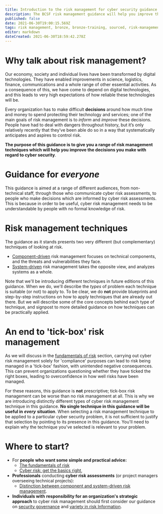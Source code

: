 ```yaml
---
title: Introduction to the risk management for cyber security guidance
description: The BCSF risk management guidance will help you improve the decisions you make with regard to cyber security
published: false
date: 2021-06-30T19:00:15.569Z
tags: risk management, bronze, bronze-training, sourced, risk-management-guidance
editor: markdown
dateCreated: 2021-06-30T18:59:42.278Z
---
```


# Why talk about risk management?

Our economy, society and individual lives have been transformed by digital technologies. They have enabled improvements in science, logistics, finance, communications and a whole range of other essential activities. As a consequence of this, we have come to depend on digital technologies, and this leads to very high expectations of how reliable these technologies will be.

Every organization has to make difficult **decisions** around how much time and money to spend protecting their technology and services; one of the main goals of risk management is to *inform* and *improve* these decisions. People have had to deal with dangers throughout history, but it’s only relatively recently that they’ve been able do so in a way that systematically anticipates and aspires to control risk.

**The purpose of this guidance is to give you a range of risk management techniques which will help you improve the decisions you make with regard to cyber security**.

# Guidance for *everyone*

This guidance is aimed at a range of different audiences, from non-technical staff, through those who communicate cyber risk assessments, to people who make decisions which are informed by cyber risk assessments. This is because in order to be useful, cyber risk management needs to be understandable by people with no formal knowledge of risk.

# Risk management techniques

The guidance as it stands presents two very different (but complementary) techniques of looking at risk.

-   [Component-driven](/bronze-training/background-topics/component-system-driven-approaches/understanding-component-driven-risk-management) risk management focuses on technical components, and the threats and vulnerabilities they face.
-   [System-driven](/bronze-training/background-topics/component-system-driven-approaches/understanding-system-driven-risk-management) risk management takes the opposite view, and analyzes systems as a whole.

Note that we'll be introducing different techniques in future editions of this guidance. When we do, we'll describe the *types* of problem each technique is suitable (or not) to apply to. To be clear, we do **not** provide blueprints and step-by-step instructions on how to apply techniques that are already out there. But we will describe some of the core concepts behind each type of technique, and signpost to more detailed guidance on how techniques can be practically applied.

# An end to 'tick-box' risk management

As we will discuss in the [fundamentals of risk](/bronze-training/background-topics/risk-2-fundamentals) section, carrying out cyber risk management solely for 'compliance' purposes can lead to risk being managed in a 'tick-box' fashion, with unintended negative consequences. This can prevent organizations questioning whether they have ticked the right boxes, leading to overconfidence in how well risks have been managed.

For these reasons, this guidance is **not** prescriptive; tick-box risk management can be worse than no risk management at all. This is why we are introducing distinctly different types of cyber risk management technique in this guidance. **No single technique in this guidance will be useful in** ***every*** **situation**. When selecting a risk management technique to be applied to a particular cyber security problem, it is not sufficient to justify that selection by pointing to its presence in this guidance. You'll need to explain why the technique you've selected is relevant to your problem.

# Where to start?

-   For **people who want some simple and practical advice:**
    -   [The fundamentals of risk](/bronze-training/background-topics/risk-2-fundamentals)
    -   [Cyber risk: get the basics right](/bronze-training/background-topics/risk-3-principles),
-   **Professionals** conducting **cyber risk assessments** (or project managers overseeing technical projects):
    -   [Distinction between component and system-driven risk management](/bronze-training/background-topics/component-system-driven-approaches).
-   **Individuals with** **responsibility for an organization's strategic approach** to cyber risk management should first consider our guidance on [security governance](/bronze-training/background-topics/governance-2-comms) and [variety in risk Information](/bronze-training/background-topics/risk-4-riskinfo).
